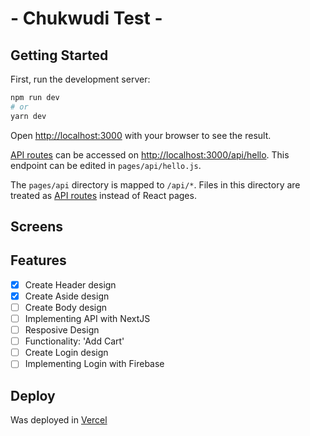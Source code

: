 # - Chukwudi Test -
## Getting Started

First, run the development server:

```bash
npm run dev
# or
yarn dev
```

Open [http://localhost:3000](http://localhost:3000) with your browser to see the result.



[API routes](https://nextjs.org/docs/api-routes/introduction) can be accessed on [http://localhost:3000/api/hello](http://localhost:3000/api/hello). This endpoint can be edited in `pages/api/hello.js`.

The `pages/api` directory is mapped to `/api/*`. Files in this directory are treated as [API routes](https://nextjs.org/docs/api-routes/introduction) instead of React pages.

## Screens


## Features

- [x] Create Header design
- [x] Create Aside design
- [ ] Create Body design
- [ ] Implementing API with NextJS
- [ ] Resposive Design
- [ ] Functionality: 'Add Cart'
- [ ] Create Login design
- [ ] Implementing Login with Firebase

## Deploy

Was deployed in [Vercel]()

